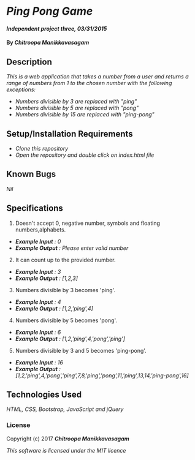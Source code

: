 # _Ping Pong Game_

#### _Independent project three, 03/31/2015_

#### By _**Chitroopa Manikkavasagam**_

## Description

_This is a web application that takes a number from a user and returns a range of numbers from 1 to the chosen number with the following exceptions:_
* _Numbers divisible by 3 are replaced with "ping"_
* _Numbers divisible by 5 are replaced with "pong"_
* _Numbers divisible by 15 are replaced with "ping-pong"_

## Setup/Installation Requirements

* _Clone this repository_
* _Open the repository and double click on index.html file_

## Known Bugs

_Nil_

## Specifications

1. Doesn't accept 0, negative number, symbols and floating numbers,alphabets.
* _**Example Input** : 0_
* _**Example Output** : Please enter valid number_

2. It can count up to the provided number.
* _**Example Input** : 3_
* _**Example Output** : [1,2,3]_

3. Numbers divisible by 3 becomes 'ping'.
* _**Example Input** : 4_
* _**Example Output** : [1,2,'ping',4]_

4. Numbers divisible by 5 becomes 'pong'.
* _**Example Input** : 6_
* _**Example Output** : [1,2,'ping',4,'pong','ping']_

5. Numbers divisible by 3 and 5 becomes 'ping-pong'.
* _**Example Input** : 16_
* _**Example Output** : [1,2,'ping',4,'pong','ping',7,8,'ping','pong',11,'ping',13,14,'ping-pong',16]_

## Technologies Used

_HTML, CSS, Bootstrap, JavaScript and jQuery_

### License

Copyright (c) 2017 **_Chitroopa Manikkavasagam_**

*This software is licensed under the MIT licence*
